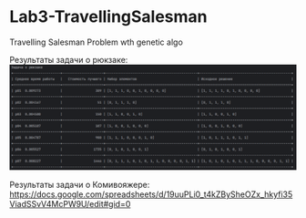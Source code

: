 # Lab3-TravellingSalesman

Travelling Salesman Problem wth genetic algo

Результаты задачи о рюкзаке:
![](https://github.com/AOR-Breakers/Lab3-TravellingSalesman/blob/64cd2336202789f16ce20bc09d695b9e47d499c4/knapsnack/Benchmarks.png)


Результаты задачи о Комивояжере:
https://docs.google.com/spreadsheets/d/19uuPLi0_t4kZBySheOZx_hkyfi35ViadSSvV4McPW9U/edit#gid=0
